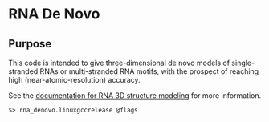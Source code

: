 # RNA De Novo

## Purpose

This code is intended to give three-dimensional de novo models of single-stranded RNAs or multi-stranded RNA motifs, with the prospect of reaching high (near-atomic-resolution) accuracy.

See the [documentation for RNA 3D structure modeling](https://www.rosettacommons.org/manuals/archive/rosetta3.4_user_guide/d2/d82/rna_denovo.html) for more information. 

```
$> rna_denovo.linuxgccrelease @flags
```
